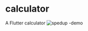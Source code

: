 # calculator

A Flutter calculator
![spedup -demo](https://user-images.githubusercontent.com/75265195/167788388-cd807e3e-5fcc-48a4-8edc-d81dee7ec0a7.gif)
